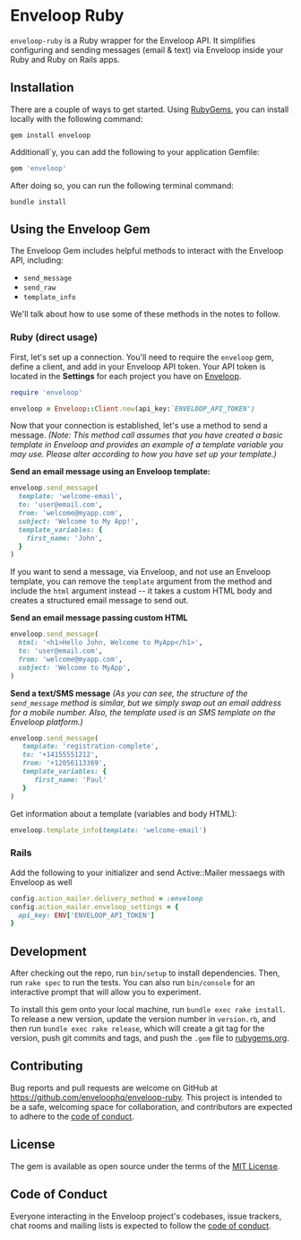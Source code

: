 # Enveloop Ruby
`enveloop-ruby` is a Ruby wrapper for the Enveloop API. It simplifies configuring and sending messages (email & text) via Enveloop inside your Ruby and Ruby on Rails apps.

## Installation
There are a couple of ways to get started. Using [RubyGems](https://rubygems.org/), you can install locally with the following command:
```console
gem install enveloop
```

Additionall`y, you can add the following to your application Gemfile:
```ruby
gem 'enveloop'
```

After doing so, you can run the following terminal command:
```console
bundle install
```

## Using the Enveloop Gem
The Enveloop Gem includes helpful methods to interact with the Enveloop API, including:
* `send_message`
* `send_raw`
* `template_info`

We'll talk about how to use some of these methods in the notes to follow. 

### Ruby (direct usage)

First, let's set up a connection. You'll need to require the `enveloop` gem, define a client, and add in your Enveloop API token. Your API token is located in the **Settings** for each project you have on [Enveloop](https://app.enveloop.com).

```ruby
require 'enveloop'

enveloop = Enveloop::Client.new(api_key:`ENVELOOP_API_TOKEN')
```

Now that your connection is established, let's use a method to send a message.
_(Note: This method call assumes that you have created a basic template in Enveloop and provides an example of a template variable you may use. Please alter according to how you have set up your template.)_


**Send an email message using an Enveloop template:**

```ruby
enveloop.send_message(
  template: 'welcome-email',
  to: 'user@email.com',
  from: 'welcome@myapp.com',
  subject: 'Welcome to My App!',
  template_variables: {
    first_name: 'John',
  }
)
```

If you want to send a message, via Enveloop, and not use an Enveloop template, you can remove the `template` argument from the method and include the `html` argument instead -- it takes a custom HTML body and creates a structured email message to send out.

**Send an email message passing custom HTML**

```ruby
enveloop.send_message(
  html: '<h1>Hello John, Welcome to MyApp</h1>',
  to: 'user@email.com',
  from: 'welcome@myapp.com',
  subject: 'Welcome to MyApp',
)
```

**Send a text/SMS message**
_(As you can see, the structure of the `send_message` method is similar, but we simply swap out an email address for a mobile number. Also, the template used is an SMS template on the Enveloop platform.)_

```ruby
enveloop.send_message(
   template: 'registration-complete',
   to: '+14155551212',
   from: '+12056113369',
   template_variables: {
      first_name: 'Paul'
   }
)
```

Get information about a template (variables and body HTML):

```ruby
enveloop.template_info(template: 'welcome-email')
```
### Rails

Add the following to your initializer and send Active::Mailer messaegs with Enveloop as well

```ruby
config.action_mailer.delivery_method = :enveloop
config.action_mailer.enveloop_settings = { 
  api_key: ENV['ENVELOOP_API_TOKEN']
}
```

## Development

After checking out the repo, run `bin/setup` to install dependencies. Then, run `rake spec` to run the tests. You can also run `bin/console` for an interactive prompt that will allow you to experiment.

To install this gem onto your local machine, run `bundle exec rake install`. To release a new version, update the version number in `version.rb`, and then run `bundle exec rake release`, which will create a git tag for the version, push git commits and tags, and push the `.gem` file to [rubygems.org](https://rubygems.org).

## Contributing

Bug reports and pull requests are welcome on GitHub at https://github.com/enveloophq/enveloop-ruby. This project is intended to be a safe, welcoming space for collaboration, and contributors are expected to adhere to the [code of conduct](https://github.com/enveloophq/enveloop-ruby/blob/master/CODE_OF_CONDUCT.md).


## License

The gem is available as open source under the terms of the [MIT License](https://opensource.org/licenses/MIT).

## Code of Conduct

Everyone interacting in the Enveloop project's codebases, issue trackers, chat rooms and mailing lists is expected to follow the [code of conduct](https://github.com/enveloophq/enveloop-ruby/blob/master/CODE_OF_CONDUCT.md).

